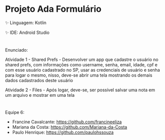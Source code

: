 # Projeto Ada Formulário

:sparkles: Linguagem: Kotlin

:sparkles: IDE: Android Studio
#

Enunciado:

Atividade 1 - Shared Prefs - Desenvolver um app que cadastre o usuário no shared prefs, com informações como username, senha, email, idade, cpf e com esse usuário cadastrado no SP, usar as credenciais de usuário e senha para logar o mesmo, nisso, deve-se abrir uma tela mostrando os demais dados cadastrados deste usuário

Atividade 2 - Files - Após logar, deve-se, ser possível salvar uma nota em um arquivo e mostrar em uma tela
#
Equipe 6:
- Francine Cavalcante: https://github.com/francineeliza
- Mariana da Costa: https://github.com/Mariana-da-Costa
- Paulo Henrique: https://github.com/paulohssouza
